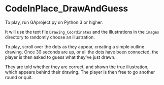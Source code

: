 # CodeInPlace_DrawAndGuess

To play, run GAproject.py on Python 3 or higher.


It will use the text file `Drawing_Coordinates` and the illustrations
in the `images` directory to randomly choose an illustration.


To play, scroll over the dots as they appear, creating a simple outline drawing.
Once 30 seconds are up, or all the dots have been connected, the 
player is then asked to guess what they've just drawn.


They are told whether they are correct, and shown the true illustration,
which appears behind their drawing.
The player is then free to go another round or quit.
